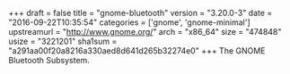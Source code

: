+++
draft = false
title = "gnome-bluetooth"
version = "3.20.0-3"
date = "2016-09-22T10:35:54"
categories = ['gnome', 'gnome-minimal']
upstreamurl = "http://www.gnome.org/"
arch = "x86_64"
size = "474848"
usize = "3221201"
sha1sum = "a291aa00f20a8216a330aed8d641d265b32274e0"
+++
The GNOME Bluetooth Subsystem.
